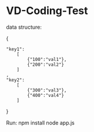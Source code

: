 # VD-Coding-Test

data structure:

{

    "key1":
        [
            {"100":"val1"},
            {"200":"val2"}
        ]
    ,
    "key2":
        [
            {"300":"val3"},
            {"400":"val4"}
        ]
}

Run:
npm install
node app.js
